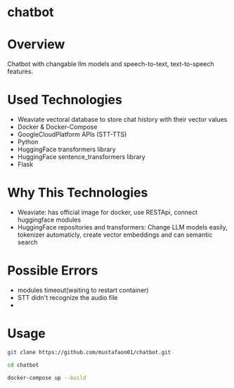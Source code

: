 # chatbot

# Overview
Chatbot with changable llm models and speech-to-text, text-to-speech features. 

# Used Technologies
- Weaviate vectoral database to store chat history with their vector values
- Docker & Docker-Compose
- GoogleCloudPlatform APIs (STT-TTS)
- Python
- HuggingFace transformers library
- HuggingFace sentence_transformers library
- Flask

# Why This Technologies
- Weaviate: has official image for docker, use RESTApi, connect huggingface modules
- HuggingFace repositories and transformers: Change LLM models easily, tokenizer automaticly, create vector embeddings and can semantic search

# Possible Errors
- modules timeout(waiting to restart container)
- STT didn't recognize the audio file
- 

# Usage
```sh 
git clone https://github.com/mustafaon01/chatbot.git
```
```sh 
cd chatbot 
```
```sh 
docker-compose up --build 
```


